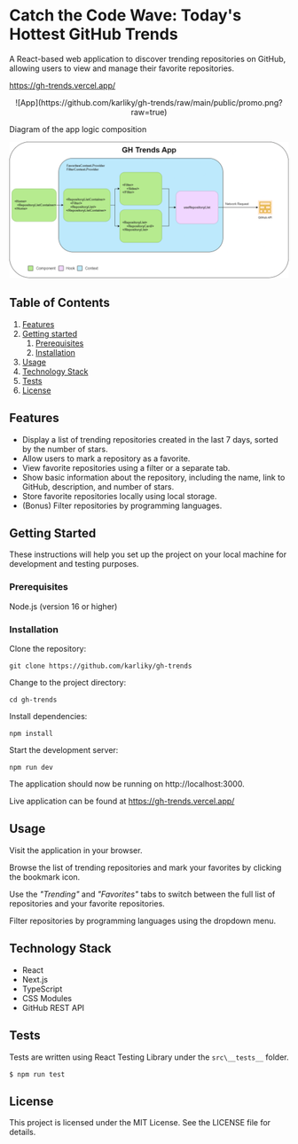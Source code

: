 # Catch the Code Wave: Today's Hottest GitHub Trends
A React-based web application to discover trending repositories on GitHub, 
allowing users to view and manage their favorite repositories.

https://gh-trends.vercel.app/

<p align="center">
![App](https://github.com/karliky/gh-trends/raw/main/public/promo.png?raw=true)
</p>

Diagram of the app logic composition

![Domain diagram](https://github.com/karliky/gh-trends/raw/main/public/gh-trends.drawio.png?raw=true)


## Table of Contents
1. [Features](#Features)
2. [Getting started](#getting-started)
    1. [Prerequisites](#Prerequisites)
    2. [Installation](#Installation)
3. [Usage](#Usage)
4. [Technology Stack](#technology-stack)
5. [Tests](#tests)
7. [License](#license)

## Features
- Display a list of trending repositories created in the last 7 days, sorted by the number of stars.
- Allow users to mark a repository as a favorite.
- View favorite repositories using a filter or a separate tab.
- Show basic information about the repository, including the name, link to GitHub, description, and number of stars.
- Store favorite repositories locally using local storage.
- (Bonus) Filter repositories by programming languages.

## Getting Started
These instructions will help you set up the project on your local machine for development and testing purposes.

### Prerequisites
Node.js (version 16 or higher)

### Installation
Clone the repository:
```
git clone https://github.com/karliky/gh-trends
```
Change to the project directory:
```
cd gh-trends
```
Install dependencies:
```
npm install
```
Start the development server:
```
npm run dev
```

The application should now be running on http://localhost:3000.

Live application can be found at https://gh-trends.vercel.app/

## Usage
Visit the application in your browser. 

Browse the list of trending repositories and mark your favorites by clicking the bookmark icon. 

Use the *"Trending"* and *"Favorites"* tabs to switch between the full list of repositories and your favorite repositories. 

Filter repositories by programming languages using the dropdown menu.

## Technology Stack
- React
- Next.js
- TypeScript
- CSS Modules
- GitHub REST API

## Tests
Tests are written using React Testing Library under the `src\__tests__` folder.

```
$ npm run test
```

## License
This project is licensed under the MIT License. See the LICENSE file for details.